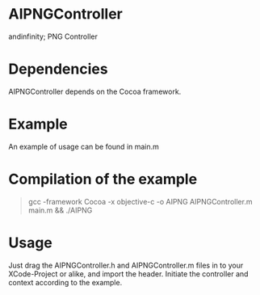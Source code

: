 AIPNGController
===============

andinfinity; PNG Controller

Dependencies
============
AIPNGController depends on the Cocoa framework.

Example
=======
An example of usage can be found in main.m

Compilation of the example
==========================
> gcc -framework Cocoa -x objective-c -o AIPNG AIPNGController.m main.m && ./AIPNG 

Usage
=====
Just drag the AIPNGController.h and AIPNGController.m files in to your XCode-Project or alike, and import the header. Initiate the controller and context according to the example.
